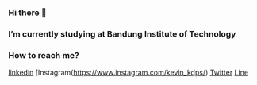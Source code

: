 ### Hi there 👋

###  I’m currently studying at Bandung Institute of Technology
###  How to reach me?
[linkedin](https://www.linkedin.com/in/kevin-katsura-dani-sitanggang-16b17a1b4/)
[Instagram(https://www.instagram.com/kevin_kdps/)
[Twitter](https://twitter.com/Kevin57223037)
[Line](https://line.me/R/ti/p/@kevin23march)
<!--
**kevinkatsura/kevinkatsura** is a ✨ _special_ ✨ repository because its `README.md` (this file) appears on your GitHub profile.

Here are some ideas to get you started:

- 🌱 I’m currently learning Web Development 
- 👯 I’m looking to collaborate on ...
- 🤔 I’m looking for help with ...
- 💬 Ask me about ...
- 📫 How to reach me: ...
- 😄 Pronouns: ...
- ⚡ Fun fact: ...
-->
